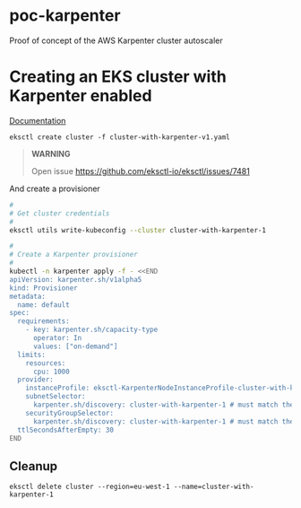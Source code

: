 # poc-karpenter

Proof of concept of the AWS Karpenter cluster autoscaler

# Creating an EKS cluster with Karpenter enabled

[Documentation](https://eksctl.io/usage/eksctl-karpenter/)

```
eksctl create cluster -f cluster-with-karpenter-v1.yaml
```

> **WARNING**
>
>  Open issue
>  https://github.com/eksctl-io/eksctl/issues/7481
>  

And create a provisioner

```bash
#
# Get cluster credentials
#
eksctl utils write-kubeconfig --cluster cluster-with-karpenter-1

#
# Create a Karpenter provisioner
#
kubectl -n karpenter apply -f - <<END
apiVersion: karpenter.sh/v1alpha5
kind: Provisioner
metadata:
  name: default
spec:
  requirements:
    - key: karpenter.sh/capacity-type
      operator: In
      values: ["on-demand"]
  limits:
    resources:
      cpu: 1000
  provider:
    instanceProfile: eksctl-KarpenterNodeInstanceProfile-cluster-with-karpenter-1
    subnetSelector:
      karpenter.sh/discovery: cluster-with-karpenter-1 # must match the tag set in the config file
    securityGroupSelector:
      karpenter.sh/discovery: cluster-with-karpenter-1 # must match the tag set in the config file
  ttlSecondsAfterEmpty: 30
END
```

## Cleanup

```
eksctl delete cluster --region=eu-west-1 --name=cluster-with-karpenter-1
```



